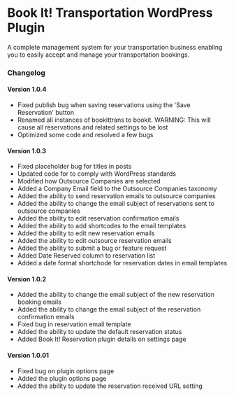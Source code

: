 Book It! Transportation WordPress Plugin
======================

A complete management system for your transportation business enabling you to easily accept and manage your transportation bookings.

<h3>Changelog</h3>

<h4>Version 1.0.4</h4>
<ul>
<li>Fixed publish bug when saving reservations using the 'Save Reservation' button
<li>Renamed all instances of bookittrans to bookit. WARNING: This will cause all reservations and related settings to be lost
<li>Optimized some code and resolved a few bugs
</ul>

<h4>Version 1.0.3</h4>
<ul>
<li>Fixed placeholder bug for titles in posts
<li>Updated code for to comply with WordPress standards
<li>Modified how Outsource Companies are selected
<li>Added a Company Email field to the Outsource Companies taxonomy
<li>Added the ability to send reservation emails to outsource companies
<li>Added the ability to change the email subject of reservations sent to outsource companies
<li>Added the ability to edit reservation confirmation emails
<li>Added the ability to add shortcodes to the email templates
<li>Added the ability to edit new reservation emails
<li>Added the ability to edit outsource reservation emails
<li>Added the ability to submit a bug or feature request
<li>Added Date Reserved column to reservation list
<li>Added a date format shortchode for reservation dates in email templates
</ul>

<h4>Version 1.0.2</h4>
<ul>
<li>Added the ability to change the email subject of the new reservation booking emails
<li>Added the ability to change the email subject of the reservation confirmation emails
<li>Fixed bug in reservation email template
<li>Added the ability to update the default reservation status
<li>Added Book It! Reservation plugin details on settings page
</ul>

<h4>Version 1.0.01</h4>
<ul>
<li>Fixed bug on plugin options page
<li>Added the plugin options page
<li>Added the ability to update the reservation received URL setting
</ul>